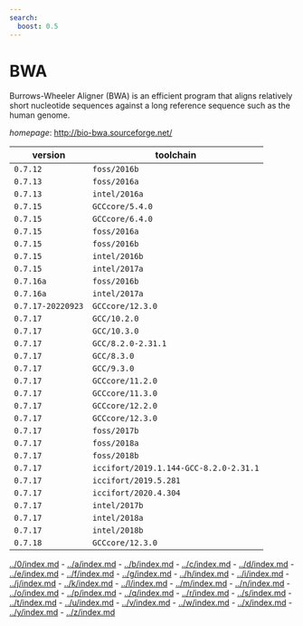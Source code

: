 ```yaml
---
search:
  boost: 0.5
---
```

# BWA

Burrows-Wheeler Aligner (BWA) is an efficient program that aligns  relatively short nucleotide sequences against a long reference sequence such as the human genome.

*homepage*: <http://bio-bwa.sourceforge.net/>

version | toolchain
--------|----------
``0.7.12`` | ``foss/2016b``
``0.7.13`` | ``foss/2016a``
``0.7.13`` | ``intel/2016a``
``0.7.15`` | ``GCCcore/5.4.0``
``0.7.15`` | ``GCCcore/6.4.0``
``0.7.15`` | ``foss/2016a``
``0.7.15`` | ``foss/2016b``
``0.7.15`` | ``intel/2016b``
``0.7.15`` | ``intel/2017a``
``0.7.16a`` | ``foss/2016b``
``0.7.16a`` | ``intel/2017a``
``0.7.17-20220923`` | ``GCCcore/12.3.0``
``0.7.17`` | ``GCC/10.2.0``
``0.7.17`` | ``GCC/10.3.0``
``0.7.17`` | ``GCC/8.2.0-2.31.1``
``0.7.17`` | ``GCC/8.3.0``
``0.7.17`` | ``GCC/9.3.0``
``0.7.17`` | ``GCCcore/11.2.0``
``0.7.17`` | ``GCCcore/11.3.0``
``0.7.17`` | ``GCCcore/12.2.0``
``0.7.17`` | ``GCCcore/12.3.0``
``0.7.17`` | ``foss/2017b``
``0.7.17`` | ``foss/2018a``
``0.7.17`` | ``foss/2018b``
``0.7.17`` | ``iccifort/2019.1.144-GCC-8.2.0-2.31.1``
``0.7.17`` | ``iccifort/2019.5.281``
``0.7.17`` | ``iccifort/2020.4.304``
``0.7.17`` | ``intel/2017b``
``0.7.17`` | ``intel/2018a``
``0.7.17`` | ``intel/2018b``
``0.7.18`` | ``GCCcore/12.3.0``

[../0/index.md](0) - [../a/index.md](a) - [../b/index.md](b) - [../c/index.md](c) - [../d/index.md](d) - [../e/index.md](e) - [../f/index.md](f) - [../g/index.md](g) - [../h/index.md](h) - [../i/index.md](i) - [../j/index.md](j) - [../k/index.md](k) - [../l/index.md](l) - [../m/index.md](m) - [../n/index.md](n) - [../o/index.md](o) - [../p/index.md](p) - [../q/index.md](q) - [../r/index.md](r) - [../s/index.md](s) - [../t/index.md](t) - [../u/index.md](u) - [../v/index.md](v) - [../w/index.md](w) - [../x/index.md](x) - [../y/index.md](y) - [../z/index.md](z)

